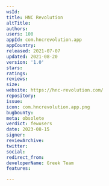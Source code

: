 ```yaml
---
wsId: 
title: HNC Revolution
altTitle: 
authors: 
users: 100
appId: com.hncrevolution.app
appCountry: 
released: 2021-07-07
updated: 2021-08-20
version: '1.0'
stars: 
ratings: 
reviews: 
size: 
website: https://hnc-revolution.com/
repository: 
issue: 
icon: com.hncrevolution.app.png
bugbounty: 
meta: obsolete
verdict: fewusers
date: 2023-08-15
signer: 
reviewArchive: 
twitter: 
social: 
redirect_from: 
developerName: Greek Team
features: 

---
```


